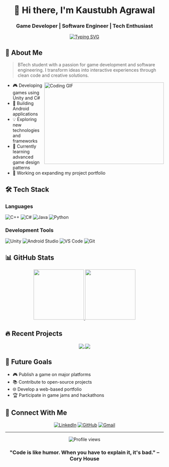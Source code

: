 <div align="center">
  
# 👋 Hi there, I'm Kaustubh Agrawal
### Game Developer | Software Engineer | Tech Enthusiast

[![Typing SVG](https://readme-typing-svg.demolab.com?font=Fira+Code&weight=600&pause=1000&color=36BCF7&center=true&vCenter=true&width=435&lines=Unity+Game+Developer;Mobile+App+Developer;Problem+Solver;Creative+Coder)](https://git.io/typing-svg)

</div>

## 💫 About Me

> BTech student with a passion for game development and software engineering. I transform ideas into interactive experiences through clean code and creative solutions.

<img align="right" src="https://media.giphy.com/media/qgQUggAC3Pfv687qPC/giphy.gif" alt="Coding GIF" width="380" height="260">

- 🎮 Developing games using Unity and C#
- 📱 Building Android applications
- 💡 Exploring new technologies and frameworks
- 🌱 Currently learning advanced game design patterns
- 🚀 Working on expanding my project portfolio

## 🛠️ Tech Stack

### Languages
![C++](https://img.shields.io/badge/C++-00599C?style=for-the-badge&logo=cplusplus&logoColor=white)
![C#](https://img.shields.io/badge/C%23-239120?style=for-the-badge&logo=csharp&logoColor=white)
![Java](https://img.shields.io/badge/Java-ED8B00?style=for-the-badge&logo=oracle&logoColor=white)
![Python](https://img.shields.io/badge/Python-3776AB?style=for-the-badge&logo=python&logoColor=white)

### Development Tools
![Unity](https://img.shields.io/badge/Unity-000000?style=for-the-badge&logo=unity&logoColor=white)
![Android Studio](https://img.shields.io/badge/Android_Studio-3DDC84?style=for-the-badge&logo=android-studio&logoColor=white)
![VS Code](https://img.shields.io/badge/VS_Code-007ACC?style=for-the-badge&logo=visual-studio-code&logoColor=white)
![Git](https://img.shields.io/badge/Git-F05032?style=for-the-badge&logo=git&logoColor=white)

## 📊 GitHub Stats

<div align="center">
  <a href="https://github.com/Kaustubh0912">
    <img height="160em" src="https://github-readme-stats.vercel.app/api?username=Kaustubh0912&show_icons=true&theme=tokyonight&include_all_commits=true&count_private=true"/>
    <img height="160em" src="https://github-readme-stats.vercel.app/api/top-langs/?username=Kaustubh0912&layout=compact&langs_count=7&theme=tokyonight"/>
  </a>
</div>

## 🔥 Recent Projects

<!-- You can add project cards here -->
<div align="center">
  <a href="https://github.com/Kaustubh0912/HandControllerApp">
    <img align="center" src="https://github-readme-stats.vercel.app/api/pin/?username=Kaustubh0912&repo=HandControllerApp&theme=tokyonight" />
  </a>
  <a href="https://github.com/Kaustubh0912/FoodPrep">
    <img align="center" src="https://github-readme-stats.vercel.app/api/pin/?username=Kaustubh0912&repo=FoodPrep&theme=tokyonight" />
  </a>
  
</div>

## 🎯 Future Goals

- 🎮 Publish a game on major platforms
- 📚 Contribute to open-source projects
- 🌐 Develop a web-based portfolio
- 🏆 Participate in game jams and hackathons

## 🤝 Connect With Me

<div align="center">
  
[![LinkedIn](https://img.shields.io/badge/LinkedIn-0077B5?style=for-the-badge&logo=linkedin&logoColor=white)](https://www.linkedin.com/in/kaustubh-agrawal-960729250/)
[![GitHub](https://img.shields.io/badge/GitHub-100000?style=for-the-badge&logo=github&logoColor=white)](https://github.com/Kaustubh0912)
[![Gmail](https://img.shields.io/badge/Gmail-D14836?style=for-the-badge&logo=gmail&logoColor=white)](mailto:kaustubharun2003@gmail.com)

</div>

---

<div align="center">
  <img src="https://komarev.com/ghpvc/?username=Kaustubh0912&color=blueviolet&style=flat-square&label=Profile+Views" alt="Profile views">
  
  ### "Code is like humor. When you have to explain it, it's bad." – Cory House
</div>
